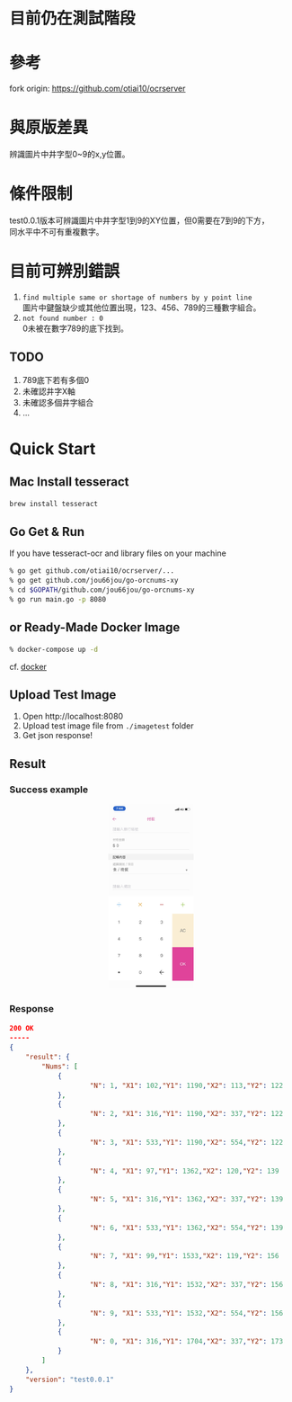 # 目前仍在測試階段
# 參考
fork origin: https://github.com/otiai10/ocrserver

# 與原版差異
辨識圖片中井字型0~9的x,y位置。

# 條件限制
test0.0.1版本可辨識圖片中井字型1到9的XY位置，但0需要在7到9的下方，  
同水平中不可有重複數字。

# 目前可辨別錯誤
1. `find multiple same or shortage of numbers by y point line`  
圖片中鍵盤缺少或其他位置出現，123、456、789的三種數字組合。
2. `not found number : 0`  
0未被在數字789的底下找到。  

## TODO
1. 789底下若有多個0
2. 未確認井字X軸
3. 未確認多個井字組合
4. ...

# Quick Start

## Mac Install tesseract

```sh
brew install tesseract
```

## Go Get & Run

If you have tesseract-ocr and library files on your machine  

```sh
% go get github.com/otiai10/ocrserver/...
% go get github.com/jou66jou/go-orcnums-xy
% cd $GOPATH/github.com/jou66jou/go-orcnums-xy
% go run main.go -p 8080
```  

## or Ready-Made Docker Image

```sh
% docker-compose up -d
```

cf. [docker](https://www.docker.com/products/docker-toolbox)

## Upload Test Image

1. Open http://localhost:8080
2. Upload test image file from `./imagetest` folder 
3. Get json response!


## Result
### Success example

<div align=center><img width="30%" height="30%" src="https://github.com/jou66jou/go-orcnums-xy/blob/master/imagetest/success.jpg" alt="success case"/></div>

### Response

```json
200 OK
-----
{
	"result": {
		"Nums": [
			{
                    "N": 1,	"X1": 102,"Y1": 1190,"X2": 113,"Y2": 122
			},
			{
                    "N": 2, "X1": 316,"Y1": 1190,"X2": 337,"Y2": 122
			},
			{
                    "N": 3, "X1": 533,"Y1": 1190,"X2": 554,"Y2": 122
			},
			{
                    "N": 4, "X1": 97,"Y1": 1362,"X2": 120,"Y2": 139
			},
			{
                    "N": 5, "X1": 316,"Y1": 1362,"X2": 337,"Y2": 139
			},
			{
                    "N": 6, "X1": 533,"Y1": 1362,"X2": 554,"Y2": 139
			},
			{
                    "N": 7, "X1": 99,"Y1": 1533,"X2": 119,"Y2": 156
			},
			{
                    "N": 8, "X1": 316,"Y1": 1532,"X2": 337,"Y2": 156
			},
			{
                    "N": 9, "X1": 533,"Y1": 1532,"X2": 554,"Y2": 156
			},
			{
                    "N": 0, "X1": 316,"Y1": 1704,"X2": 337,"Y2": 173
			}
		]
	},
	"version": "test0.0.1"
}
```